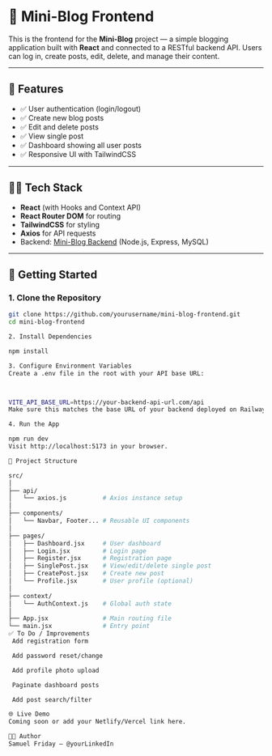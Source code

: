 # 📝 Mini-Blog Frontend

This is the frontend for the **Mini-Blog** project — a simple blogging application built with **React** and connected to a RESTful backend API. Users can log in, create posts, edit, delete, and manage their content.

---

## 🚀 Features

- ✅ User authentication (login/logout)
- ✅ Create new blog posts
- ✅ Edit and delete posts
- ✅ View single post
- ✅ Dashboard showing all user posts
- ✅ Responsive UI with TailwindCSS

---

## 🧑‍💻 Tech Stack

- **React** (with Hooks and Context API)
- **React Router DOM** for routing
- **TailwindCSS** for styling
- **Axios** for API requests
- Backend: [Mini-Blog Backend](https://github.com/yourusername/mini-blog-backend) (Node.js, Express, MySQL)

---

## 🔧 Getting Started

### 1. Clone the Repository

```bash
git clone https://github.com/yourusername/mini-blog-frontend.git
cd mini-blog-frontend

2. Install Dependencies

npm install

3. Configure Environment Variables
Create a .env file in the root with your API base URL:



VITE_API_BASE_URL=https://your-backend-api-url.com/api
Make sure this matches the base URL of your backend deployed on Railway or elsewhere.

4. Run the App

npm run dev
Visit http://localhost:5173 in your browser.

📁 Project Structure

src/
│
├── api/
│   └── axios.js          # Axios instance setup
│
├── components/
│   └── Navbar, Footer... # Reusable UI components
│
├── pages/
│   ├── Dashboard.jsx     # User dashboard
│   ├── Login.jsx         # Login page
│   ├── Register.jsx      # Registration page
│   ├── SinglePost.jsx    # View/edit/delete single post
│   ├── CreatePost.jsx    # Create new post
│   └── Profile.jsx       # User profile (optional)
│
├── context/
│   └── AuthContext.js    # Global auth state
│
├── App.jsx               # Main routing file
└── main.jsx              # Entry point
✅ To Do / Improvements
 Add registration form

 Add password reset/change

 Add profile photo upload

 Paginate dashboard posts

 Add post search/filter

🌐 Live Demo
Coming soon or add your Netlify/Vercel link here.

🧑‍🎓 Author
Samuel Friday — @yourLinkedIn

